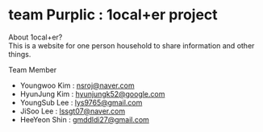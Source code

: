 # team Purplic : 1ocal+er project 

About 1ocal+er? <br/>
This is a website for one person household to share information and other things.

Team Member
- Youngwoo Kim : nsroj@naver.com
- HyunJung Kim : hyunjungk52@google.com
- YoungSub Lee : lys9765@gmail.com
- JiSoo Lee : lssgt07@naver.com 
- HeeYeon Shin : gmddldi27@gmail.com
